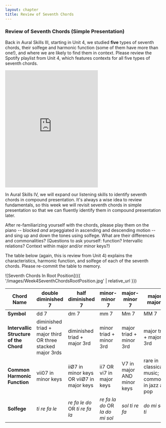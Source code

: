 ```yaml
---
layout: chapter
title: Review of Seventh Chords
---
```


### Review of Seventh Chords (Simple Presentation)

Back in Aural Skills III, starting in Unit 4, we studied **five** types of seventh chords, their solfege and harmonic function (some of them have more than one!), and where we are likely to find them in context. Please review the Spotify playlist from Unit 4, which features contexts for all five types of seventh chords.

<iframe src="https://open.spotify.com/embed/user/mirandawilson/playlist/0lrEwPkfESiO4wYbRLlG4D" width="300" height="380" frameborder="0" allowtransparency="true" allow="encrypted-media"></iframe>

In Aural Skills IV, we will expand our listening skills to identify seventh chords in compound presentation. It's always a wise idea to review fundamentals, so this week we will revisit seventh chords in simple presentation so that we can fluently identify them in compound presentation later.

After re-familiarizing yourself with the chords, please play them on the piano -- blocked *and* arpeggiated in ascending and descending motion -- and sing up and down the tones using solfege. What are their differences and commonalities? (Questions to ask yourself: function? Intervallic relations? Context within major and/or minor keys?)

The table below (again, this is review from Unit 4) explains the characteristics, harmonic function, and solfege of each of the seventh chords. Please re-commit the table to memory.

![Seventh Chords In Root Position]({{ '/images/Week4SeventhChordsRootPosition.jpg' | relative_url }})

Chord Name   |   double diminished 7   |   half diminished 7   |   minor-minor 7   |   major-minor 7   |   major-major 7    
---   |   ---   |   ---   |   ---   |   ---   |   ---   |
**Symbol**   |   dd 7   |   dm 7   |   mm 7   |   Mm 7   |   MM 7   
**Intervallic Structure of the Chord**   |   diminished triad + major third OR three stacked major 3rds   |   diminished triad + major 3rd   |   minor triad + minor 3rd   |   major triad + minor 3rd   |   major triad + major 3rd   
**Common Harmonic Function**   |   vii07 in minor keys   |   iiØ7 in minor keys OR viiØ7 in major keys   |   ii7 OR vi7 in major keys   |   V7 in major AND minor keys   |   rare in classical music; commoner in jazz and pop
**Solfege**   |   *ti re fa le*   |   *re fa le do* OR *ti re fa la*   |   *re fa la do* OR *la do mi sol*   |   *sol ti re fa*   |   *do mi sol ti*
